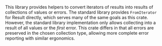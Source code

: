 This library provides helpers to convert iterators of results into results
of collections of values or errors. The standard library provides `FromIterator`
for Result directly, which serves many of the same goals as this crate. However,
the standard library implementation only allows collecting into a result of all
values or the _first_ error. This crate differs in that all errors are preserved
in the chosen collection type, allowing more complete error reporting with
similar ergonomics.
